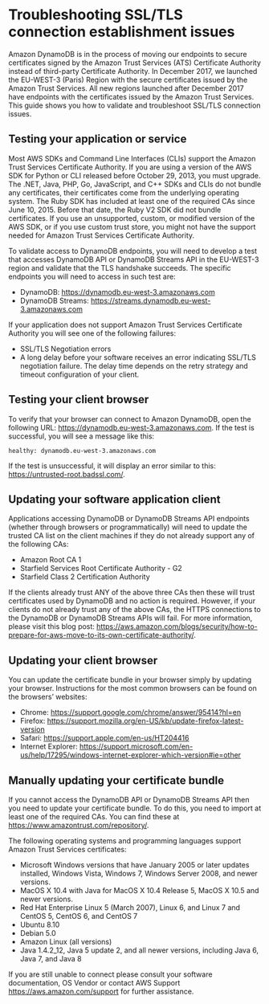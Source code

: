 # Troubleshooting SSL/TLS connection establishment issues<a name="ats-certs"></a>

 Amazon DynamoDB is in the process of moving our endpoints to secure certificates signed by the Amazon Trust Services \(ATS\) Certificate Authority instead of third\-party Certificate Authority\. In December 2017, we launched the EU\-WEST\-3 \(Paris\) Region with the secure certificates issued by the Amazon Trust Services\. All new regions launched after December 2017 have endpoints with the certificates issued by the Amazon Trust Services\. This guide shows you how to validate and troubleshoot SSL/TLS connection issues\. 

## Testing your application or service<a name="w615aac41b5b5"></a>

 Most AWS SDKs and Command Line Interfaces \(CLIs\) support the Amazon Trust Services Certificate Authority\. If you are using a version of the AWS SDK for Python or CLI released before October 29, 2013, you must upgrade\. The \.NET, Java, PHP, Go, JavaScript, and C\+\+ SDKs and CLIs do not bundle any certificates, their certificates come from the underlying operating system\. The Ruby SDK has included at least one of the required CAs since June 10, 2015\. Before that date, the Ruby V2 SDK did not bundle certificates\. If you use an unsupported, custom, or modified version of the AWS SDK, or if you use custom trust store, you might not have the support needed for Amazon Trust Services Certificate Authority\. 

To validate access to DynamoDB endpoints, you will need to develop a test that accesses DynamoDB API or DynamoDB Streams API in the EU\-WEST\-3 region and validate that the TLS handshake succeeds\. The specific endpoints you will need to access in such test are: 
+  DynamoDB: [https://dynamodb\.eu\-west\-3\.amazonaws\.com](https://dynamodb.eu-west-3.amazonaws.com) 
+  DynamoDB Streams: [https://streams\.dynamodb\.eu\-west\-3\.amazonaws\.com](https://streams.dynamodb.eu-west-3.amazonaws.com) 

 If your application does not support Amazon Trust Services Certificate Authority you will see one of the following failures: 
+  SSL/TLS Negotiation errors 
+  A long delay before your software receives an error indicating SSL/TLS negotiation failure\. The delay time depends on the retry strategy and timeout configuration of your client\. 

## Testing your client browser<a name="w615aac41b5b7"></a>

 To verify that your browser can connect to Amazon DynamoDB, open the following URL: [https://dynamodb\.eu\-west\-3\.amazonaws\.com](https://dynamodb.eu-west-3.amazonaws.com)\. If the test is successful, you will see a message like this: 

```
healthy: dynamodb.eu-west-3.amazonaws.com
```

 If the test is unsuccessful, it will display an error similar to this: [https://untrusted\-root\.badssl\.com/](https://untrusted-root.badssl.com/)\. 

## Updating your software application client<a name="w615aac41b5b9"></a>

 Applications accessing DynamoDB or DynamoDB Streams API endpoints \(whether through browsers or programmatically\) will need to update the trusted CA list on the client machines if they do not already support any of the following CAs: 
+  Amazon Root CA 1 
+  Starfield Services Root Certificate Authority \- G2 
+  Starfield Class 2 Certification Authority 

 If the clients already trust ANY of the above three CAs then these will trust certificates used by DynamoDB and no action is required\. However, if your clients do not already trust any of the above CAs, the HTTPS connections to the DynamoDB or DynamoDB Streams APIs will fail\. For more information, please visit this blog post: [https://aws\.amazon\.com/blogs/security/how\-to\-prepare\-for\-aws\-move\-to\-its\-own\-certificate\-authority/](https://aws.amazon.com/blogs/security/how-to-prepare-for-aws-move-to-its-own-certificate-authority/)\. 

## Updating your client browser<a name="w615aac41b5c11"></a>

 You can update the certificate bundle in your browser simply by updating your browser\. Instructions for the most common browsers can be found on the browsers’ websites: 
+  Chrome: [https://support\.google\.com/chrome/answer/95414?hl=en](https://support.google.com/chrome/answer/95414?hl=en) 
+  Firefox: [https://support\.mozilla\.org/en\-US/kb/update\-firefox\-latest\-version](https://support.mozilla.org/en-US/kb/update-firefox-latest-version) 
+  Safari: [https://support\.apple\.com/en\-us/HT204416](https://support.apple.com/en-us/HT204416) 
+  Internet Explorer: [https://support\.microsoft\.com/en\-us/help/17295/windows\-internet\-explorer\-which\-version\#ie=other](https://support.microsoft.com/en-us/help/17295/windows-internet-explorer-which-version#ie=other) 

## Manually updating your certificate bundle<a name="w615aac41b5c13"></a>

 If you cannot access the DynamoDB API or DynamoDB Streams API then you need to update your certificate bundle\. To do this, you need to import at least one of the required CAs\. You can find these at [https://www\.amazontrust\.com/repository/](https://www.amazontrust.com/repository/)\. 

 The following operating systems and programming languages support Amazon Trust Services certificates: 
+  Microsoft Windows versions that have January 2005 or later updates installed, Windows Vista, Windows 7, Windows Server 2008, and newer versions\. 
+  MacOS X 10\.4 with Java for MacOS X 10\.4 Release 5, MacOS X 10\.5 and newer versions\. 
+  Red Hat Enterprise Linux 5 \(March 2007\), Linux 6, and Linux 7 and CentOS 5, CentOS 6, and CentOS 7 
+  Ubuntu 8\.10 
+  Debian 5\.0 
+  Amazon Linux \(all versions\) 
+  Java 1\.4\.2\_12, Java 5 update 2, and all newer versions, including Java 6, Java 7, and Java 8 

 If you are still unable to connect please consult your software documentation, OS Vendor or contact AWS Support [https://aws\.amazon\.com/support](https://aws.amazon.com/support) for further assistance\. 